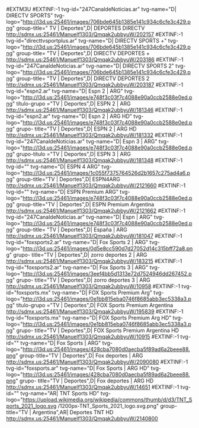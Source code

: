 #EXTM3U
#EXTINF:-1 tvg-id="247CanaldeNoticias.ar" tvg-name="D| DIRECTV SPORTS" tvg-logo="http://l3d.us:25461/images/706bde645b1385e141c934c6cfe3c429.png" group-title=" TV | Deportes",D| DEPORTES DIRECTV
http://sdmx.us:25461/Manuelf1303/Qmqak2ubbyuW/202157
#EXTINF:-1 tvg-id="directtvsportplus.ar" tvg-name="D| DIRECTV SPORTS +" tvg-logo="http://l3d.us:25461/images/706bde645b1385e141c934c6cfe3c429.png" group-title= "TV | Deportes",D| DIRECTV DEPORTES +
http://sdmx.us:25461/Manuelf1303/Qmqak2ubbyuW/203186
#EXTINF:-1 tvg-id="247CanaldeNoticias.ar" tvg-name="D| DIRECTV SPORTS 2" tvg-logo="http://l3d.us:25461/images/706bde645b1385e141c934c6cfe3c429.png" group-title= "TV | Deportes",D| DIRECTV DEPORTES 2
http://sdmx.us:25461/Manuelf1303/Qmqak2ubbyuW/203187
#EXTINF:-1 tvg-id="espn2.ar" tvg-name="D| Espn 2 | ARG" tvg-logo="http://l3d.us:25461/images/e748f3c03f7c4088e90a0ccb2588e0ed.png" título-grupo ="TV | Deportes",D| ESPN 2 | ARG
http://sdmx.us:25461/Manuelf1303/Qmqak2ubbyuW/181346
#EXTINF:-1 tvg-id="espn2.ar" tvg-name="D| Espn 2 | ARG HD" tvg-logo="http://l3d.us:25461/images/e748f3c03f7c4088e90a0ccb2588e0ed.png" grupo- title="TV | Deportes",D| ESPN 2 | ARG HD
http://sdmx.us:25461/Manuelf1303/Qmqak2ubbyuW/181332
#EXTINF:-1 tvg-id="247CanaldeNoticias.ar" tvg-name="D| Espn 3 | ARG" tvg-logo="http://l3d.us:25461/images/e748f3c03f7c4088e90a0ccb2588e0ed.png" grupo-titulo ="TV | Deportes",D| ESPN 3 | ARG
http://sdmx.us:25461/Manuelf1303/Qmqak2ubbyuW/181348
#EXTINF:-1 tvg-id="" tvg-name="D| ESPN 4 ARG" tvg-logo="http://l3d.us:25461/images/1c055f7375764526d2b1657c275ad4a6.png" group-title="TV | Deportes",D| ESPN4ARG
http://sdmx.us:25461/Manuelf1303/Qmqak2ubbyuW/2121660
#EXTINF:-1 tvg-id="" tvg-name="D| ESPN Premium ARG" tvg-logo="http://l3d.us:25461/images/e748f3c03f7c4088e90a0ccb2588e0ed.png" group-title="TV | Deportes",D| ESPN Premium Argentina
http://sdmx.us:25461/Manuelf1303/Qmqak2ubbyuW/2121662
#EXTINF:-1 tvg-id="247CanaldeNoticias.ar" tvg-name="D| Espn | ARG" tvg-logo="http://l3d.us:25461/images/e748f3c03f7c4088e90a0ccb2588e0ed.png" group-title= "TV | Deportes",D| España | ARG
http://sdmx.us:25461/Manuelf1303/Qmqak2ubbyuW/181047
#EXTINF:-1 tvg-id="foxsports2.ar" tvg-name="D| Fox Sports 2 | ARG" tvg-logo="http://l3d.us:25461/images/0d5e8cc590d7d27052d14c315bff72a8.png" grupo- title="TV | Deportes",D| zorro deportes 2 | ARG
http://sdmx.us:25461/Manuelf1303/Qmqak2ubbyuW/183215
#EXTINF:-1 tvg-id="foxsports2.ar" tvg-name="D| Fox Sports 3 | ARG" tvg-logo="http://l3d.us:25461/images/3eef4bb5d1313e72d7524946dd267452.png" grupo- title="TV | Deportes",D| zorro deportes 3 | ARG
http://sdmx.us:25461/Manuelf1303/Qmqak2ubbyuW/10958
#EXTINF:-1 tvg-id="foxsports.mx" tvg-name="D| FOX Sports Premium Arg" tvg-logo="http://l3d.us:25461/images/0e1bb815eba0746f8685abb3ec5338a3.png" título-grupo ="TV | Deportes",D| FOX Sports Premium Argentina
http://sdmx.us:25461/Manuelf1303/Qmqak2ubbyuW/195839
#EXTINF:-1 tvg-id="foxsports.mx" tvg-name="D| FOX Sports Premium Arg HD" tvg-logo="http://l3d.us:25461/images/0e1bb815eba0746f8685abb3ec5338a3.png" grupo- title="TV | Deportes",D| FOX Sports Premium Argentina HD
http://sdmx.us:25461/Manuelf1303/Qmqak2ubbyuW/10915
#EXTINF:-1 tvg-id="" tvg-name="D| Fox Sports | ARG" tvg-logo="http://l3d.us:25461/images/428cba7080d0aecba5f89ad6a2beee88.png" group-title="TV | Deportes",D| Fox deportes | ARG
http://sdmx.us:25461/Manuelf1303/Qmqak2ubbyuW/2090080
#EXTINF:-1 tvg-id="foxsports.ar" tvg-name="D| Fox Sports | ARG HD" tvg-logo="http://l3d.us:25461/images/428cba7080d0aecba5f89ad6a2beee88.png" grupo- title="TV | Deportes",D| Fox deportes | ARG HD
http://sdmx.us:25461/Manuelf1303/Qmqak2ubbyuW/14651
#EXTINF:-1 tvg-id="" tvg-name="AR| TNT Sports HD" tvg-logo="https://upload.wikimedia.org/wikipedia/commons/thumb/d/d3/TNT_Sports_2021_logo.svg /1200px-TNT_Sports_2021_logo.svg.png" group-title="TV | Argentina",AR| Deportes TNT HD
http://sdmx.us:25461/Manuelf1303/Qmqak2ubbyuW/2140800




<!---
